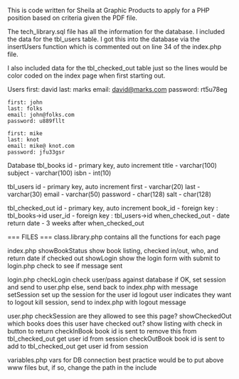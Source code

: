This is code written for Sheila at Graphic Products to apply for a PHP position based on criteria given the PDF file.

The tech_library.sql file has all the information for the database. I included the data for the tbl_users table. I got this into the database via the insertUsers function which is commented out on line 34 of the index.php file. 

I also included data for the tbl_checked_out table just so the lines would be color coded on the index page when first starting out.


Users
	first: david
	last: marks
	email: david@marks.com
	password: rt5u78eg

	first: john
	last: folks
	email: john@folks.com
	password: u889fllt

	first: mike
	last: knot
	email: mike@ knot.com
	password: jfu33gsr


Database
tbl_books
	id - primary key, auto increment
	title - varchar(100)
	subject - varchar(100)
	isbn - int(10)

tbl_users
	id - primary key, auto increment
	first - varchar(20)
	last - varchar(30)
	email - varchar(50)
	password - char(128)
	salt - char(128)

tbl_checked_out
	id - primary key, auto increment
	book_id - foreign key : tbl_books->id
	user_id - foreign key : tbl_users->id
	when_checked_out - date
	return date - 3 weeks after when_checked_out

=== FILES ===
class.library.php
	contains all the functions for each page	

index.php
	showBookStatus
		show book listing, checked in/out, who, and return date if checked out
	showLogin
		show the login form with submit to login.php
		check to see if message sent

login.php
	checkLogin
		check user/pass against database
		if OK, set session and send to user.php
		else, send back to index.php with message
	setSession
		set up the session for the user id
	logout
		user indicates they want to logout
		kill session, send to index.php with logout message

user.php
	checkSession
		are they allowed to see this page?
	showCheckedOut
		which books does this user have checked out?
		show listing with check in button to return
	checkInBook
		book id is sent to remove this from tbl_checked_out
		get user id from session
	checkOutBook
		book id is sent to add to tbl_checked_out
		get user id from session


variables.php
	vars for DB connection
	best practice would be to put above www files but, if so, change the path in the include
	















